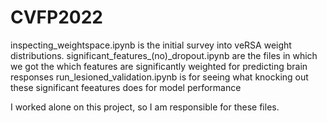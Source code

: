 # CVFP2022
inspecting_weightspace.ipynb is the initial survey into veRSA weight distributions.
significant_features_(no)_dropout.ipynb are the files in which we got the which features are significantly weighted for predicting brain responses
run_lesioned_validation.ipynb is for seeing what knocking out these significant feeatures does for model performance

I worked alone on this project, so I am responsible for these files. 
